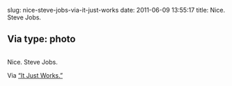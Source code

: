 slug: nice-steve-jobs-via-it-just-works
date: 2011-06-09 13:55:17
title: Nice. Steve Jobs.

 Via 
type: photo
---

<a href="http://techcrunch.com/2011/06/08/apple-icloud-google-cloud/?utm_source=feedburner&utm_medium=feed&utm_campaign=Feed: Techcrunch (TechCrunch)"><img src="{{@asset.url swerner/tumblr/2011-06-09-nice-steve-jobs-via-it-just-works-bb87875e9e.jpeg}}" alt=""/></a>

Nice. Steve Jobs.

 Via [“It Just Works.”](http://techcrunch.com/2011/06/08/apple-icloud-google-cloud/?utm_source=feedburner&utm_medium=feed&utm_campaign=Feed:%20Techcrunch%20(TechCrunch))
